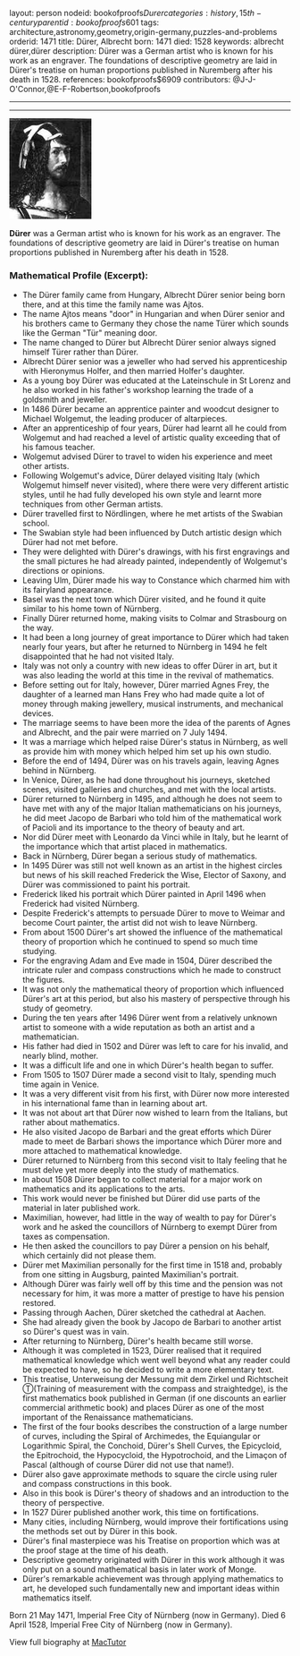 layout: person
nodeid: bookofproofs$Durer
categories: history,15th-century
parentid: bookofproofs$601
tags: architecture,astronomy,geometry,origin-germany,puzzles-and-problems
orderid: 1471
title: Dürer, Albrecht
born: 1471
died: 1528
keywords: albrecht dürer,dürer
description: Dürer was a German artist who is known for his work as an engraver. The foundations of descriptive geometry are laid in Dürer's treatise on human proportions published in Nuremberg after his death in 1528.
references: bookofproofs$6909
contributors: @J-J-O'Connor,@E-F-Robertson,bookofproofs

---



---

![Durer.jpg](https://github.com/bookofproofs/bookofproofs.github.io/blob/main/_sources/_assets/images/portraits/Durer.jpg?raw=true)

**Dürer** was a German artist who is known for his work as an engraver. The foundations of descriptive geometry are laid in Dürer's treatise on human proportions published in Nuremberg after his death in 1528.

### Mathematical Profile (Excerpt):
* The Dürer family came from Hungary, Albrecht Dürer senior being born there, and at this time the family name was Ajtos.
* The name Ajtos means "door" in Hungarian and when Dürer senior and his brothers came to Germany they chose the name Türer which sounds like the German "Tür" meaning door.
* The name changed to Dürer but Albrecht Dürer senior always signed himself Türer rather than Dürer.
* Albrecht Dürer senior was a jeweller who had served his apprenticeship with Hieronymus Holfer, and then married Holfer's daughter.
* As a young boy Dürer was educated at the Lateinschule in St Lorenz and he also worked in his father's workshop learning the trade of a goldsmith and jeweller.
* In 1486 Dürer became an apprentice painter and woodcut designer to Michael Wolgemut, the leading producer of altarpieces.
* After an apprenticeship of four years, Dürer had learnt all he could from Wolgemut and had reached a level of artistic quality exceeding that of his famous teacher.
* Wolgemut advised Dürer to travel to widen his experience and meet other artists.
* Following Wolgemut's advice, Dürer delayed visiting Italy (which Wolgemut himself never visited), where there were very different artistic styles, until he had fully developed his own style and learnt more techniques from other German artists.
* Dürer travelled first to Nördlingen, where he met artists of the Swabian school.
* The Swabian style had been influenced by Dutch artistic design which Dürer had not met before.
* They were delighted with Dürer's drawings, with his first engravings and the small pictures he had already painted, independently of Wolgemut's directions or opinions.
* Leaving Ulm, Dürer made his way to Constance which charmed him with its fairyland appearance.
* Basel was the next town which Dürer visited, and he found it quite similar to his home town of Nürnberg.
* Finally Dürer returned home, making visits to Colmar and Strasbourg on the way.
* It had been a long journey of great importance to Dürer which had taken nearly four years, but after he returned to Nürnberg in 1494 he felt disappointed that he had not visited Italy.
* Italy was not only a country with new ideas to offer Dürer in art, but it was also leading the world at this time in the revival of mathematics.
* Before setting out for Italy, however, Dürer married Agnes Frey, the daughter of a learned man Hans Frey who had made quite a lot of money through making jewellery, musical instruments, and mechanical devices.
* The marriage seems to have been more the idea of the parents of Agnes and Albrecht, and the pair were married on 7 July 1494.
* It was a marriage which helped raise Dürer's status in Nürnberg, as well as provide him with money which helped him set up his own studio.
* Before the end of 1494, Dürer was on his travels again, leaving Agnes behind in Nürnberg.
* In Venice, Dürer, as he had done throughout his journeys, sketched scenes, visited galleries and churches, and met with the local artists.
* Dürer returned to Nürnberg in 1495, and although he does not seem to have met with any of the major Italian mathematicians on his journeys, he did meet Jacopo de Barbari who told him of the mathematical work of Pacioli and its importance to the theory of beauty and art.
* Nor did Dürer meet with Leonardo da Vinci while in Italy, but he learnt of the importance which that artist placed in mathematics.
* Back in Nürnberg, Dürer began a serious study of mathematics.
* In 1495 Dürer was still not well known as an artist in the highest circles but news of his skill reached Frederick the Wise, Elector of Saxony, and Dürer was commissioned to paint his portrait.
* Frederick liked his portrait which Dürer painted in April 1496 when Frederick had visited Nürnberg.
* Despite Frederick's attempts to persuade Dürer to move to Weimar and become Court painter, the artist did not wish to leave Nürnberg.
* From about 1500 Dürer's art showed the influence of the mathematical theory of proportion which he continued to spend so much time studying.
* For the engraving Adam and Eve made in 1504, Dürer described the intricate ruler and compass constructions which he made to construct the figures.
* It was not only the mathematical theory of proportion which influenced Dürer's art at this period, but also his mastery of perspective through his study of geometry.
* During the ten years after 1496 Dürer went from a relatively unknown artist to someone with a wide reputation as both an artist and a mathematician.
* His father had died in 1502 and Dürer was left to care for his invalid, and nearly blind, mother.
* It was a difficult life and one in which Dürer's health began to suffer.
* From 1505 to 1507 Dürer made a second visit to Italy, spending much time again in Venice.
* It was a very different visit from his first, with Dürer now more interested in his international fame than in learning about art.
* It was not about art that Dürer now wished to learn from the Italians, but rather about mathematics.
* He also visited Jacopo de Barbari and the great efforts which Dürer made to meet de Barbari shows the importance which Dürer more and more attached to mathematical knowledge.
* Dürer returned to Nürnberg from this second visit to Italy feeling that he must delve yet more deeply into the study of mathematics.
* In about 1508 Dürer began to collect material for a major work on mathematics and its applications to the arts.
* This work would never be finished but Dürer did use parts of the material in later published work.
* Maximilian, however, had little in the way of wealth to pay for Dürer's work and he asked the councillors of Nürnberg to exempt Dürer from taxes as compensation.
* He then asked the councillors to pay Dürer a pension on his behalf, which certainly did not please them.
* Dürer met Maximilian personally for the first time in 1518 and, probably from one sitting in Augsburg, painted Maximilian's portrait.
* Although Dürer was fairly well off by this time and the pension was not necessary for him, it was more a matter of prestige to have his pension restored.
* Passing through Aachen, Dürer sketched the cathedral at Aachen.
* She had already given the book by Jacopo de Barbari to another artist so Dürer's quest was in vain.
* After returning to Nürnberg, Dürer's health became still worse.
* Although it was completed in 1523, Dürer realised that it required mathematical knowledge which went well beyond what any reader could be expected to have, so he decided to write a more elementary text.
* This treatise, Unterweisung der Messung mit dem Zirkel und Richtscheit Ⓣ(Training of measurement with the compass and straightedge), is the first mathematics book published in German (if one discounts an earlier commercial arithmetic book) and places Dürer as one of the most important of the Renaissance mathematicians.
* The first of the four books describes the construction of a large number of curves, including the Spiral of Archimedes, the Equiangular or Logarithmic Spiral, the Conchoid, Dürer's Shell Curves, the Epicycloid, the Epitrochoid, the Hypocycloid, the Hypotrochoid, and the Limaçon of Pascal (although of course Dürer did not use that name!).
* Dürer also gave approximate methods to square the circle using ruler and compass constructions in this book.
* Also in this book is Dürer's theory of shadows and an introduction to the theory of perspective.
* In 1527 Dürer published another work, this time on fortifications.
* Many cities, including Nürnberg, would improve their fortifications using the methods set out by Dürer in this book.
* Dürer's final masterpiece was his Treatise on proportion which was at the proof stage at the time of his death.
* Descriptive geometry originated with Dürer in this work although it was only put on a sound mathematical basis in later work of Monge.
* Dürer's remarkable achievement was through applying mathematics to art, he developed such fundamentally new and important ideas within mathematics itself.

Born 21 May 1471, Imperial Free City of Nürnberg (now in Germany). Died 6 April 1528, Imperial Free City of Nürnberg (now in Germany).

View full biography at [MacTutor](https://mathshistory.st-andrews.ac.uk/Biographies/Durer/)

